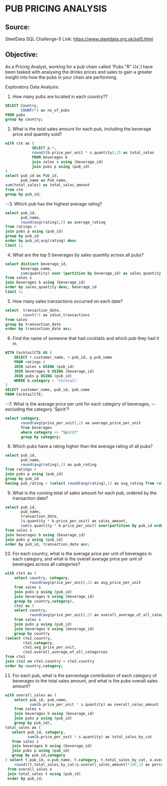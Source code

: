 # PUB PRICING ANALYSIS 

## Source:
SteelData SQL Challenge-5 Link: https://www.steeldata.org.uk/sql5.html

## Objective:
As a Pricing Analyst, working for a pub chain called 'Pubs "R" Us',I have been tasked with analysing the drinks prices and sales to gain a greater insight into how the pubs in your chain are performing.

Exploratory Data Analysis:
1. How many pubs are located in each country??
```sql
SELECT Country, 
	   COUNT(*) as no_of_pubs
FROM pubs
group by country;
```

2. What is the total sales amount for each pub, including the beverage price and quantity sold?
```sql
with cte as (
			SELECT p.*,
			round((b.price_per_unit * s.quantity),2) as total_sales
			FROM beverages b
			join sales s using (beverage_id)
			join pubs p using (pub_id)
)
select pub_id as Pub_id, 
	   pub_name as Pub_name,
sum(total_sales) as total_sales_amount
from cte
group by pub_id;
```

--3. Which pub has the highest average rating?
```sql
select pub_id, 
	   pub_name, 
       round(avg(rating),2) as average_rating
from ratings r
join pubs p using (pub_id)
group by pub_id
order by pub_id,avg(rating) desc
limit 1;
```

4. What are the top 5 beverages by sales quantity across all pubs?
```sql
select distinct beverage_id,
	   beverage_name,
       sum(quantity) over (partition by beverage_id) as sales_quantity
from sales s
join beverages b using (beverage_id)
order by sales_quantity desc, beverage_id
limit 5;
```

5. How many sales transactions occurred on each date?
```sql
select  transaction_date,
		count(*) as sales_transactions
from sales
group by transaction_date
order by transaction_date asc;
```

6. Find the name of someone that had cocktails and which pub they had it in.
```sql
WITH CocktailCTE AS (
    SELECT r.customer_name, r.pub_id, p.pub_name
    FROM ratings r
    JOIN sales s USING (pub_id)
    JOIN beverages b USING (beverage_id)
    JOIN pubs p USING (pub_id)
    WHERE b.category = 'Cocktail'
)
SELECT customer_name, pub_id, pub_name
FROM CocktailCTE;
```

--7. What is the average price per unit for each category of beverages,
--excluding the category 'Spirit'?
```sql
select category,
       round(avg(price_per_unit),2) as average_price_per_unit
       from beverages
       where category <> "Spirit"
       group by category;
```

8. Which pubs have a rating higher than the average rating of all pubs?
```sql
select pub_id,
	   pub_name, 
       round(avg(rating),2) as pub_rating
from ratings r 
join pubs p using (pub_id)
group by pub_id
having pub_rating > (select round(avg(rating),2) as avg_rating from ratings);
```

9. What is the running total of sales amount for each pub, ordered by the transaction date?
```sql
select pub_id,
	   pub_name,
       transaction_date,
       (s.quantity * b.price_per_unit) as sales_amount,
       sum(s.quantity * b.price_per_unit) over(partition by pub_id order by transaction_date) as running_total
from sales s
join beverages b using (beverage_id)
join pubs p using (pub_id)
order by pub_id, transaction_date asc;
```

10. For each country, what is the average price per unit of beverages in each category, and what is the overall average price per unit of beverages 
across all categories?
```sql
with cte1 as (
	select country, category,
		   round(avg(price_per_unit),2) as avg_price_per_unit
	from sales s
	join pubs p using (pub_id)
	join beverages b using (beverage_id)
	group by country,category),
	cte2 as (
	select country,
		   round(avg(price_per_unit),2) as overall_average_of_all_categories
	from sales s
	join pubs p using (pub_id)
	join beverages b using (beverage_id)
	group by country
)select cte2.country,
		cte1.category,
        cte1.avg_price_per_unit,
        cte2.overall_average_of_all_categories
from cte1
join cte2 on cte1.country = cte2.country
order by country,category;
```

11. For each pub, what is the percentage contribution of each category of 
beverages to the total sales amount, and what is the pubs overall sales amount?
```sql
with overall_sales as (
	select pub_id, pub_name,
		   sum(b.price_per_unit * s.quantity) as overall_sales_amount
	from sales s 
	join beverages b using (beverage_id)
	join pubs p using (pub_id)
	group by pub_id),
total_sales as (
   select pub_id, category,
		  sum(b.price_per_unit * s.quantity) as total_sales_by_cat
   from sales s 
   join beverages b using (beverage_id)
   join pubs p using (pub_id)
   group by pub_id,category
) select t.pub_id, o.pub_name, t.category, t.total_sales_by_cat, o.overall_sales_amount,
	round((t.total_sales_by_cat/o.overall_sales_amount)*100,2) as percentage_contribution
 from overall_sales o
 join total_sales t using (pub_id)
 order by pub_id;
```
